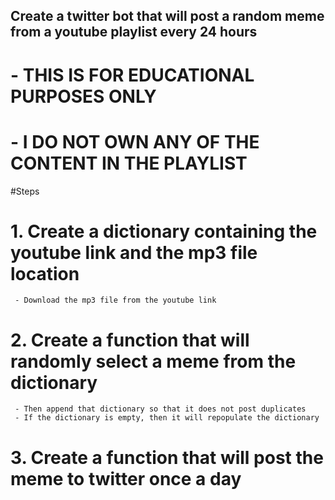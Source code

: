 ## Create a twitter bot that will post a random meme from a youtube playlist every 24 hours
# - THIS IS FOR EDUCATIONAL PURPOSES ONLY
# - I DO NOT OWN ANY OF THE CONTENT IN THE PLAYLIST

#Steps

# 1. Create a dictionary containing the youtube link and the mp3 file location
     - Download the mp3 file from the youtube link

# 2. Create a function that will randomly select a meme from the dictionary
     - Then append that dictionary so that it does not post duplicates
     - If the dictionary is empty, then it will repopulate the dictionary

# 3. Create a function that will post the meme to twitter once a day